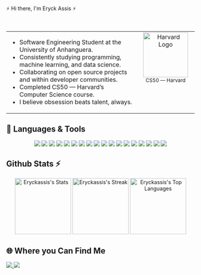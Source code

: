       
<div> 
     	   
 ⚡ Hi there, I'm Eryck Assis ⚡
 <br>
    
<br>
   
<table> 
  <tr> 
    <td>
      <ul>
        <li>Software Engineering Student at the University of Anhanguera.</li> 
        <li>Consistently studying programming, machine learning, and data science.</li> 
        <li>Collaborating on open source projects and within developer communities.</li> 
        <li>Completed CS50 — Harvard’s Computer Science course.</li>
        <li>I believe obsession beats talent, always.</li> 
      </ul>
    </td>
    <td width="140" align="right" valign="top">
      <div align="center">
        <img src="https://i.pinimg.com/736x/54/ef/03/54ef037b535e78a03c672faef2911a03.jpg" alt="Harvard Logo" width="120"/><br> 
        <sub>CS50 — Harvard</sub>
      </div> 
    </td> 
  </tr> 
</table>

 
 ## 🧰 Languages & Tools
 
<p align="center"> 
  <img src="https://img.shields.io/badge/Full%20Stack-000000?style=for-the-badge&logo=appveyor&logoColor=00ffc8&labelColor=000000"/>
  <img src="https://img.shields.io/badge/JAVASCRIPT-000000?style=for-the-badge&logo=javascript&logoColor=00ffc8&labelColor=000000"/>
  <img src="https://img.shields.io/badge/TYPESCRIPT-000000?style=for-the-badge&logo=typescript&logoColor=00ffc8&labelColor=000000"/>
  <img src="https://img.shields.io/badge/REACT-000000?style=for-the-badge&logo=react&logoColor=00ffc8&labelColor=000000"/>
  <img src="https://img.shields.io/badge/NODE.JS-000000?style=for-the-badge&logo=node.js&logoColor=00ffc8&labelColor=000000"/>
  <img src="https://img.shields.io/badge/SOLID-000000?style=for-the-badge&logo=checkmarx&logoColor=00ffc8&labelColor=000000"/>
  <img src="https://img.shields.io/badge/NESTJS-000000?style=for-the-badge&logo=nestjs&logoColor=00ffc8&labelColor=000000"/> 
  <img src="https://img.shields.io/badge/DOCKER-000000?style=for-the-badge&logo=docker&logoColor=00ffc8&labelColor=000000"/> 
  <img src="https://img.shields.io/badge/POSTGRESQL-000000?style=for-the-badge&logo=postgresql&logoColor=00ffc8&labelColor=000000"/>
  <img src="https://img.shields.io/badge/HTML-000000?style=for-the-badge&logo=html5&logoColor=00ffc8&labelColor=000000"/>
  <img src="https://img.shields.io/badge/CSS-000000?style=for-the-badge&logo=css3&logoColor=00ffc8&labelColor=000000"/>
  <img src="https://img.shields.io/badge/DEVOPS-000000?style=for-the-badge&logo=dev.to&logoColor=00ffc8&labelColor=000000"/> 
  <img src="https://img.shields.io/badge/MYSQL-000000?style=for-the-badge&logo=mysql&logoColor=00ffc8&labelColor=000000"/>
  <img src="https://img.shields.io/badge/NOSQL-000000?style=for-the-badge&logo=mongodb&logoColor=00ffc8&labelColor=000000"/>
  <img src="https://img.shields.io/badge/QA-000000?style=for-the-badge&logo=testing-library&logoColor=00ffc8&labelColor=000000"/>
  <img src="https://img.shields.io/badge/MACHINE%20LEARNING-000000?style=for-the-badge&logo=openai&logoColor=00ffc8&labelColor=000000"/> <!-- Machine Learning shield criativo usando o logo do OpenAI -->
  <img src="https://img.shields.io/badge/PYTHON-000000?style=for-the-badge&logo=python&logoColor=00ffc8&labelColor=000000"/>
  <img src="https://img.shields.io/badge/UNIX-000000?style=for-the-badge&logo=gnubash&logoColor=00ffc8&labelColor=000000"/> 
</p>

## Github Stats ⚡

<p align="center">
  <img height="150em" src="https://github-readme-stats.vercel.app/api?username=eryckassis&show_icons=true&title_color=00ffff&icon_color=00ffff&text_color=00ffff&bg_color=000000&border_color=00ffff&hide_border=true&count_private=true&cache_seconds=18000" alt="Eryckassis's Stats"/>
  <img height="150em" src="https://streak-stats.demolab.com/?user=eryckassis&theme=dark&ring=00fff7&fire=00fff7&currStreakLabel=00fff7&background=000000&hide_border=true&dates=00fff7" alt="Eryckassis's Streak"/> 
 <img height="150em" src="https://github-readme-stats.vercel.app/api/top-langs/?username=eryckassis&layout=compact&title_color=00ffc8&text_color=00ffc8&bg_color=000000&border_color=00ffc8&hide_border=true&show_icons=true&cache_seconds=1800" alt="Eryckassis's Top Languages"/>
</p>
  
## 🌐 Where you Can Find Me 

 <a href="mailto:eng.assis.dev@gmail.com">
  <img src="https://img.shields.io/badge/-Gmail-000000?style=for-the-badge&logo=gmail&logoColor=white" target="_blank"/>
</a> 
<a href="https://www.linkedin.com/in/eryck-assis-" target="_blank">
  <img src="https://img.shields.io/badge/-LinkedIn-000000?style=for-the-badge&logo=linkedin&logoColor=white" target="_blank"/>
</a>
  
</div>







